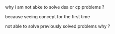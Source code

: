 why i am not abke to solve dsa or cp problems ?

because seeing concept for the first time

not able to solve previously solved problems why ?